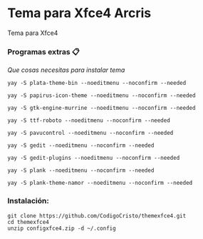 # Tema para Xfce4 Arcris

Tema para Xfce4


### Programas extras 📋

_Que cosas necesitas para instalar tema_

```
yay -S plata-theme-bin --noeditmenu --noconfirm --needed
```
```
yay -S papirus-icon-theme --noeditmenu --noconfirm --needed
```
```
yay -S gtk-engine-murrine --noeditmenu --noconfirm --needed
```
```
yay -S ttf-roboto --noeditmenu --noconfirm --needed
```
```
yay -S pavucontrol --noeditmenu --noconfirm --needed
```
```
yay -S gedit --noeditmenu --noconfirm --needed
```
```
yay -S gedit-plugins --noeditmenu --noconfirm --needed
```
```
yay -S plank --noeditmenu --noconfirm --needed
```
```
yay -S plank-theme-namor --noeditmenu --noconfirm --needed
```

### Instalación: 

```
git clone https://github.com/CodigoCristo/themexfce4.git
cd themexfce4
unzip configxfce4.zip -d ~/.config
```